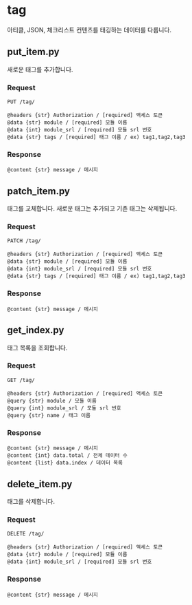 # tag

아티클, JSON, 체크리스트 컨텐츠를 태깅하는 데이터를 다룹니다.


## put_item.py

새로운 태그를 추가합니다.

### Request

```
PUT /tag/

@headers {str} Authorization / [required] 액세스 토큰 
@data {str} module / [required] 모듈 이름
@data {int} module_srl / [required] 모듈 srl 번호
@data {str} tags / [required] 태그 이름 / ex) tag1,tag2,tag3
```

### Response

```
@content {str} message / 메시지
```


## patch_item.py

태그를 교체합니다. 새로운 태그는 추가되고 기존 태그는 삭제됩니다.

### Request

```
PATCH /tag/

@headers {str} Authorization / [required] 액세스 토큰 
@data {str} module / [required] 모듈 이름
@data {int} module_srl / [required] 모듈 srl 번호
@data {str} tags / [required] 태그 이름 / ex) tag1,tag2,tag3
```

### Response

```
@content {str} message / 메시지
```


## get_index.py

태그 목록을 조회합니다.

### Request

```
GET /tag/

@headers {str} Authorization / [required] 액세스 토큰
@query {str} module / 모듈 이름
@query {int} module_srl / 모듈 srl 번호
@query {str} name / 태그 이름
```

### Response

```
@content {str} message / 메시지
@content {int} data.total / 전체 데이터 수
@content {list} data.index / 데이터 목록
```


## delete_item.py

태그를 삭제합니다.

### Request

```
DELETE /tag/

@headers {str} Authorization / [required] 액세스 토큰 
@data {str} module / [required] 모듈 이름
@data {int} module_srl / [required] 모듈 srl 번호
```

### Response

```
@content {str} message / 메시지
```

